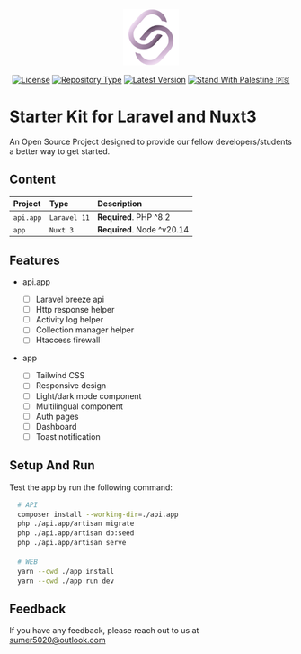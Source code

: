 <p align="center"><img src=".src/logo.svg" width="100" height="100" alt="sumer5020"></p>

<p align="center">
    <a href="https://choosealicense.com/licenses/mit/"><img src="https://img.shields.io/badge/License-MIT-green.svg" alt="License"></a>
    <a href="#"><img src="https://img.shields.io/badge/Type-Nuxt_WEB_&_Laravel_API_Template-black" alt="Repository Type"></a>
    <a href="#"><img src="https://img.shields.io/badge/Latest_Version-0.0.2-blue" alt="Latest Version"></a>
    <a href="#"><img src="https://img.shields.io/badge/Stand_With_Palestine_🇵🇸-white" alt="Stand With Palestine 🇵🇸"></a>
</p>

# Starter Kit for Laravel and Nuxt3

An Open Source Project designed to provide our fellow developers/students a better way to get started.

## Content

| Project   | Type          | Description                     |
| :-------- | :------------ | :------------------------------ |
| `api.app` | `Laravel 11`  | **Required**. PHP ^8.2          |
| `app`     | `Nuxt 3`      | **Required**. Node ^v20.14      |

## Features

- api.app

  - [ ] Laravel breeze api
  - [ ] Http response helper
  - [ ] Activity log helper
  - [ ] Collection manager helper
  - [ ] Htaccess firewall

- app

  - [ ] Tailwind CSS
  - [ ] Responsive design
  - [ ] Light/dark mode component
  - [ ] Multilingual component
  - [ ] Auth pages
  - [ ] Dashboard
  - [ ] Toast notification

<!--
## Theme Color Reference

| Color             |                                                          | Hex     |
| :---------------- | :-------------------------------------------------------:| :-------|
| Dark theme:       |                                                          |         |
| Primary           | ![#b4c9d9](https://via.placeholder.com/10/b4c9d9?text=+) | #b4c9d9 |
| Secondary         | ![#0b4b7d](https://via.placeholder.com/10/0b4b7d?text=+) | #0b4b7d |
| Background        | ![#090b1f](https://via.placeholder.com/10/090b1f?text=+) | #090b1f |
| Light theme:      |                                                          |         |
| Primary           | ![#203552](https://via.placeholder.com/10/203552?text=+) | #203552 |
| Secondary         | ![#0b4b7d](https://via.placeholder.com/10/0b4b7d?text=+) | #0b4b7d |
| Background        | ![#f0f4f3](https://via.placeholder.com/10/f0f4f3?text=+) | #f0f4f3 |

## Screenshots

<p align="center">
<img width="400" height="300" src="./.src/Screenshot/index.png" alt="Home Screenshot">
<img width="400" height="300" src="./.src/Screenshot/login.png" alt="Login Screenshot">
<img width="400" height="300" src="./.src/Screenshot/register.png" alt="Register Screenshot">
<img width="400" height="300" src="./.src/Screenshot/dashboard.png" alt="Dashboard Screenshot">
</p>
-->

## Setup And Run

Test the app by run the following command:

```bash
  # API
  composer install --working-dir=./api.app
  php ./api.app/artisan migrate
  php ./api.app/artisan db:seed
  php ./api.app/artisan serve

  # WEB
  yarn --cwd ./app install
  yarn --cwd ./app run dev
```

## Feedback

If you have any feedback, please reach out to us at sumer5020@outlook.com
